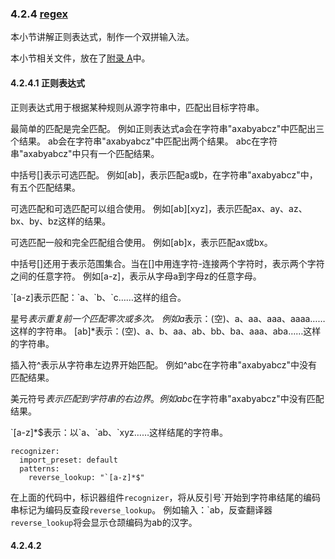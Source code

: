 ### 4.2.4 [regex](https://github.com/ChineseInputMethod/weasel/blob/master/doc/4.2%20customization/4.2.4%20regex/custom.md)

本小节讲解正则表达式，制作一个双拼输入法。

本小节相关文件，放在了[附录 A](https://github.com/ChineseInputMethod/weasel/tree/master/doc/appendix/hello)中。

#### 4.2.4.1 正则表达式

正则表达式用于根据某种规则从源字符串中，匹配出目标字符串。

最简单的匹配是完全匹配。
例如正则表达式a会在字符串"axabyabcz"中匹配出三个结果。
ab会在字符串"axabyabcz"中匹配出两个结果。
abc在字符串"axabyabcz"中只有一个匹配结果。

中括号[]表示可选匹配。
例如[ab]，表示匹配a或b，在字符串"axabyabcz"中，有五个匹配结果。

可选匹配和可选匹配可以组合使用。
例如[ab]\[xyz\]，表示匹配ax、ay、az、bx、by、bz这样的结果。

可选匹配一般和完全匹配组合使用。
例如[ab]x，表示匹配ax或bx。

中括号[]还用于表示范围集合。当在[]中用连字符-连接两个字符时，表示两个字符之间的任意字符。
例如[a-z]，表示从字母a到字母z的任意字母。

\`[a-z]表示匹配：\`a、\`b、\`c……这样的组合。

星号*表示重复前一个匹配零次或多次。
例如a*表示：(空)、a、aa、aaa、aaaa……这样的字符串。
[ab]*表示：(空)、a、b、aa、ab、bb、ba、aaa、aba……这样的字符串。

插入符^表示从字符串左边界开始匹配。
例如^abc在字符串"axabyabcz"中没有匹配结果。

美元符号$表示匹配到字符串的右边界。
例如abc$在字符串"axabyabcz"中没有匹配结果。

\`[a-z]*$表示：以\`a、\`ab、\`xyz……这样结尾的字符串。

```
recognizer:
  import_preset: default
  patterns:
    reverse_lookup: "`[a-z]*$"
```

在上面的代码中，标识器组件`recognizer`，将从反引号\`开始到字符串结尾的编码串标记为编码反查段`reverse_lookup`。
例如输入：\`ab，反查翻译器`reverse_lookup`将会显示仓颉编码为ab的汉字。

#### 4.2.4.2 